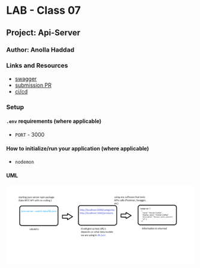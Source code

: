 # LAB - Class 07

## Project: Api-Server

### Author: Anolla Haddad

### Links and Resources

- [swagger](https://app.swaggerhub.com/apis/Anolla/lab-07/0.1)
- [submission PR](https://github.com/401-advanced-javascript-Anolla/api-server/pull/2)
- [ci/cd](https://github.com/401-advanced-javascript-Anolla/api-server/runs/728492345)

### Setup

#### `.env` requirements (where applicable)

- `PORT` - 3000

#### How to initialize/run your application (where applicable)

- `nodemon`

#### UML

![UML Diagram](./UML/class-06-UML.png)
